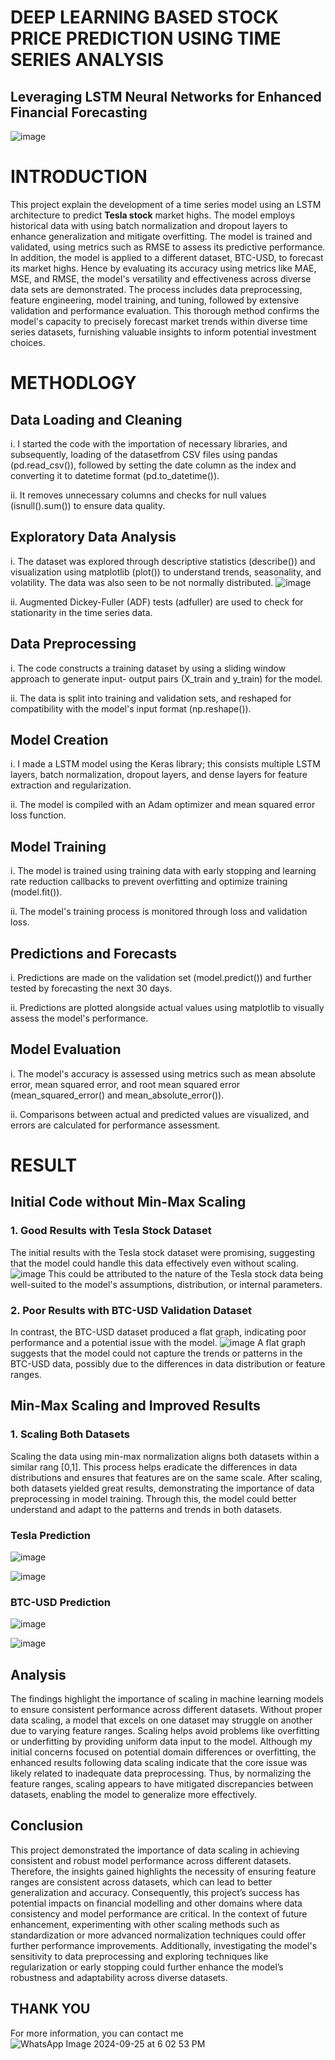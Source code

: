 # DEEP LEARNING BASED STOCK PRICE PREDICTION USING TIME SERIES ANALYSIS
## Leveraging LSTM Neural Networks for Enhanced Financial Forecasting
![image](https://github.com/user-attachments/assets/7ce729fe-2174-4675-835f-bc94ea39871f)
# INTRODUCTION
This project explain the development of a time series model using an LSTM architecture to predict **Tesla stock** market highs. The model employs historical data with using batch normalization and dropout layers to enhance generalization and mitigate overfitting. The model is trained and validated, using metrics such as RMSE to assess its predictive performance. In addition, the model is applied to a different dataset, BTC-USD, to forecast its market highs. Hence by evaluating its accuracy using metrics like MAE, MSE, and RMSE, the model's versatility and effectiveness across diverse data sets are demonstrated. The process includes data preprocessing, feature engineering, model training, and tuning, followed by extensive validation and performance evaluation. This thorough method confirms the model's capacity to precisely forecast market trends within diverse time series datasets, furnishing valuable insights to inform potential investment choices.

# METHODLOGY
## Data Loading and Cleaning

i.	I started the code with the importation of necessary libraries, and subsequently, loading of the datasetfrom CSV files using pandas (pd.read_csv()), followed by setting the date column as the index and converting it to datetime format (pd.to_datetime()).

ii.	It removes unnecessary columns and checks for null values (isnull().sum()) to ensure data quality.

## Exploratory Data Analysis
i.	The dataset was explored through descriptive statistics (describe()) and visualization using matplotlib (plot()) to understand trends, seasonality, and volatility. The data was also seen to be not normally distributed.
![image](https://github.com/user-attachments/assets/b2d3858e-6968-4638-9f9b-23a0de85392b)

ii.	Augmented Dickey-Fuller (ADF) tests (adfuller) are used to check for stationarity in the time series data.

## Data Preprocessing
i.	The code constructs a training dataset by using a sliding window approach to generate input- output pairs (X_train and y_train) for the model.

ii.	The data is split into training and validation sets, and reshaped for compatibility with the model's input format (np.reshape()).

## Model Creation
i.	I made a LSTM model using the Keras library; this consists multiple LSTM layers, batch normalization, dropout layers, and dense layers for feature extraction and regularization.

ii.	The model is compiled with an Adam optimizer and mean squared error loss function.

## Model Training
i.	The model is trained using training data with early stopping and learning rate reduction callbacks to prevent overfitting and optimize training (model.fit()).  

ii.	The model's training process is monitored through loss and validation loss.

## Predictions and Forecasts
i.	Predictions are made on the validation set (model.predict()) and further tested by forecasting the next 30 days.

ii.	Predictions are plotted alongside actual values using matplotlib to visually assess the model's performance.

## Model Evaluation
i.	The model's accuracy is assessed using metrics such as mean absolute error, mean squared error, and root mean squared error (mean_squared_error() and mean_absolute_error()).

ii.	Comparisons between actual and predicted values are visualized, and errors are calculated for performance assessment.

# RESULT

## Initial Code without Min-Max Scaling

### 1.	Good Results with Tesla Stock Dataset

The initial results with the Tesla stock dataset were promising, suggesting that the model could handle this data effectively even without scaling.
![image](https://github.com/user-attachments/assets/d25a3b04-9722-448d-9bb5-d71871cbd0a6)
This could be attributed to the nature of the Tesla stock data being well-suited to the model's assumptions, distribution, or internal parameters.

### 2.	Poor Results with BTC-USD Validation Dataset

In contrast, the BTC-USD dataset produced a flat graph, indicating poor performance and a potential issue with the model.
![image](https://github.com/user-attachments/assets/5f080871-0e8c-4495-b393-2def7fbf7a95)
A flat graph suggests that the model could not capture the trends or patterns in the BTC-USD data, possibly due to the differences in data distribution or feature ranges.

## Min-Max Scaling and Improved Results
### 1. Scaling Both Datasets

Scaling the data using min-max normalization aligns both datasets within a similar rang [0,1]. This process helps eradicate the differences in data distributions and ensures that features are on the same scale. After scaling, both datasets yielded great results, demonstrating the importance of data preprocessing in model training. Through this, the model could better understand and adapt to the patterns and trends in both datasets.

### Tesla Prediction
![image](https://github.com/user-attachments/assets/a4660210-2b40-4374-90bf-cc91c7fd6292)

![image](https://github.com/user-attachments/assets/785792ef-b593-4523-8e53-c86118c905c8)


### BTC-USD Prediction
![image](https://github.com/user-attachments/assets/cc30b575-a999-4676-8e6e-6e79070fe689)

![image](https://github.com/user-attachments/assets/94ca0f50-7ae5-4db9-8526-b1eab121329f)

## Analysis

The findings highlight the importance of scaling in machine learning models to ensure consistent performance across different datasets. Without proper data scaling, a model that excels on one dataset may struggle on another due to varying feature ranges. Scaling helps avoid problems like overfitting or underfitting by providing uniform data input to the model. Although my initial concerns focused on potential domain differences or overfitting, the enhanced results following data scaling indicate that the core issue was likely related to inadequate data preprocessing. Thus, by normalizing the feature ranges, scaling appears to have mitigated discrepancies between datasets, enabling the model to generalize more effectively.

## Conclusion

This project demonstrated the importance of data scaling in achieving consistent and robust model performance across different datasets. Therefore, the insights gained highlights the necessity of ensuring feature ranges are consistent across datasets, which can lead to better generalization and accuracy. Consequently, this project’s success has potential impacts on financial modelling and other domains where data consistency and model performance are critical. In the context of future enhancement, experimenting with other scaling methods such as standardization or more advanced normalization techniques could offer further performance improvements. Additionally, investigating the model's sensitivity to data preprocessing and exploring techniques like regularization or early stopping could further enhance the model’s robustness and adaptability across diverse datasets.

## THANK YOU
For more information, you can contact me
![WhatsApp Image 2024-09-25 at 6 02 53 PM](https://github.com/user-attachments/assets/f750ef0c-4162-4e8b-bf9a-ef696d4e2b03)
